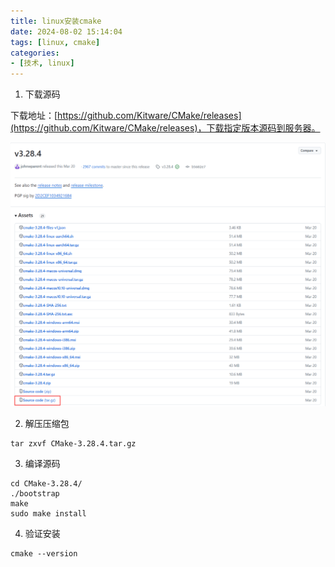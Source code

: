```yaml
---
title: linux安装cmake
date: 2024-08-02 15:14:04
tags: [linux, cmake]
categories:
- [技术, linux]
---
```


1. 下载源码 

下载地址：[https://github.com/Kitware/CMake/releases](https://github.com/Kitware/CMake/releases)，下载指定版本源码到服务器。

![alt text](../img/linux安装cmake/cmake.png)

2. 解压压缩包

```shell
tar zxvf CMake-3.28.4.tar.gz
```

3. 编译源码

```shell
cd CMake-3.28.4/
./bootstrap
make
sudo make install
```

4. 验证安装

```shell
cmake --version
```
